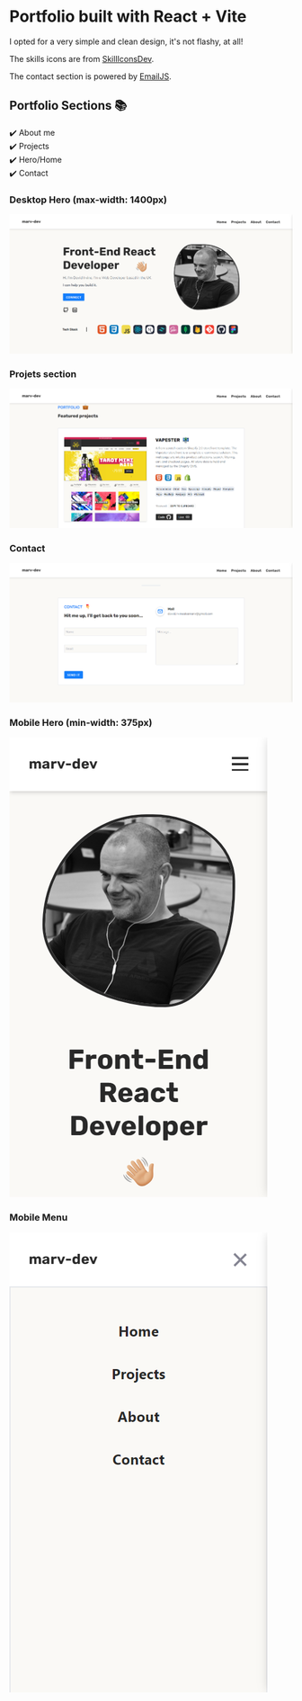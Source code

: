 
# Portfolio built with React + Vite

I opted for a very simple and clean design, it's not flashy, at all!

The skills icons are from [SkillIconsDev](https://skillicons.dev/).

The contact section is powered by [EmailJS](https://www.emailjs.com/).

## Portfolio Sections 📚

✔️ About me\
✔️ Projects\
✔️ Hero/Home\
✔️ Contact

### Desktop Hero (max-width: 1400px)
![Desktop Homepage](./src/assets/marv-dev-dk.png)

### Projets section 
![Desktop Projects](./src/assets/marv-dev-projects.png)

### Contact 
![Desktop Contact](./src/assets/marv-dev-contact.png)

### Mobile Hero (min-width: 375px)
![Mobile Homepage](./src/assets/marv-dev-mb.png)

### Mobile Menu 
![DMobile Menu](./src/assets/marv-dev-mb-menu.png)